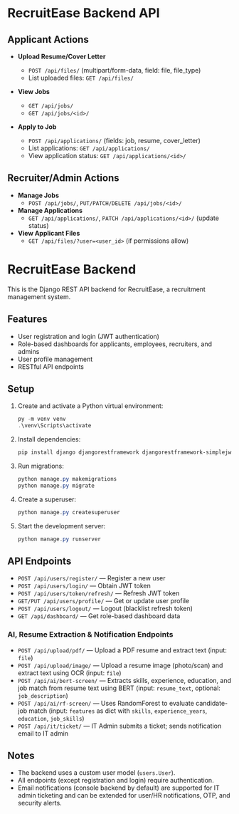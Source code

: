 # RecruitEase Backend API

## Applicant Actions

- **Upload Resume/Cover Letter**
  - `POST /api/files/` (multipart/form-data, field: file, file_type)
  - List uploaded files: `GET /api/files/`

- **View Jobs**
  - `GET /api/jobs/`
  - `GET /api/jobs/<id>/`

- **Apply to Job**
  - `POST /api/applications/` (fields: job, resume, cover_letter)
  - List applications: `GET /api/applications/`
  - View application status: `GET /api/applications/<id>/`

## Recruiter/Admin Actions

- **Manage Jobs**
  - `POST /api/jobs/`, `PUT/PATCH/DELETE /api/jobs/<id>/`
- **Manage Applications**
  - `GET /api/applications/`, `PATCH /api/applications/<id>/` (update status)
- **View Applicant Files**
  - `GET /api/files/?user=<user_id>` (if permissions allow)
# RecruitEase Backend

This is the Django REST API backend for RecruitEase, a recruitment management system.

## Features
- User registration and login (JWT authentication)
- Role-based dashboards for applicants, employees, recruiters, and admins
- User profile management
- RESTful API endpoints

## Setup
1. Create and activate a Python virtual environment:
   ```powershell
   py -m venv venv
   .\venv\Scripts\activate
   ```
2. Install dependencies:
   ```powershell
   pip install django djangorestframework djangorestframework-simplejwt
   ```
3. Run migrations:
   ```powershell
   python manage.py makemigrations
   python manage.py migrate
   ```
4. Create a superuser:
   ```powershell
   python manage.py createsuperuser
   ```
5. Start the development server:
   ```powershell
   python manage.py runserver
   ```

## API Endpoints
- `POST /api/users/register/` — Register a new user
- `POST /api/users/login/` — Obtain JWT token
- `POST /api/users/token/refresh/` — Refresh JWT token
- `GET/PUT /api/users/profile/` — Get or update user profile
- `POST /api/users/logout/` — Logout (blacklist refresh token)
- `GET /api/dashboard/` — Get role-based dashboard data

### AI, Resume Extraction & Notification Endpoints
- `POST /api/upload/pdf/` — Upload a PDF resume and extract text (input: `file`)
- `POST /api/upload/image/` — Upload a resume image (photo/scan) and extract text using OCR (input: `file`)
- `POST /api/ai/bert-screen/` — Extracts skills, experience, education, and job match from resume text using BERT (input: `resume_text`, optional: `job_description`)
- `POST /api/ai/rf-screen/` — Uses RandomForest to evaluate candidate-job match (input: `features` as dict with `skills`, `experience_years`, `education`, `job_skills`)
- `POST /api/it/ticket/` — IT Admin submits a ticket; sends notification email to IT admin

## Notes
- The backend uses a custom user model (`users.User`).
- All endpoints (except registration and login) require authentication.
- Email notifications (console backend by default) are supported for IT admin ticketing and can be extended for user/HR notifications, OTP, and security alerts.
